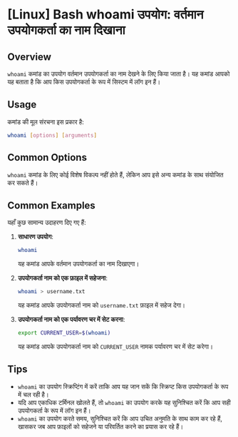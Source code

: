 # [Linux] Bash whoami उपयोग: वर्तमान उपयोगकर्ता का नाम दिखाना

## Overview
`whoami` कमांड का उपयोग वर्तमान उपयोगकर्ता का नाम देखने के लिए किया जाता है। यह कमांड आपको यह बताता है कि आप किस उपयोगकर्ता के रूप में सिस्टम में लॉग इन हैं।

## Usage
कमांड की मूल संरचना इस प्रकार है:

```bash
whoami [options] [arguments]
```

## Common Options
`whoami` कमांड के लिए कोई विशेष विकल्प नहीं होते हैं, लेकिन आप इसे अन्य कमांड के साथ संयोजित कर सकते हैं। 

## Common Examples
यहाँ कुछ सामान्य उदाहरण दिए गए हैं:

1. **साधारण उपयोग**:
   ```bash
   whoami
   ```
   यह कमांड आपके वर्तमान उपयोगकर्ता का नाम दिखाएगा।

2. **उपयोगकर्ता नाम को एक फ़ाइल में सहेजना**:
   ```bash
   whoami > username.txt
   ```
   यह कमांड आपके उपयोगकर्ता नाम को `username.txt` फ़ाइल में सहेज देगा।

3. **उपयोगकर्ता नाम को एक पर्यावरण चर में सेट करना**:
   ```bash
   export CURRENT_USER=$(whoami)
   ```
   यह कमांड आपके उपयोगकर्ता नाम को `CURRENT_USER` नामक पर्यावरण चर में सेट करेगा।

## Tips
- `whoami` का उपयोग स्क्रिप्टिंग में करें ताकि आप यह जान सकें कि स्क्रिप्ट किस उपयोगकर्ता के रूप में चल रही है।
- यदि आप एकाधिक टर्मिनल खोलते हैं, तो `whoami` का उपयोग करके यह सुनिश्चित करें कि आप सही उपयोगकर्ता के रूप में लॉग इन हैं।
- `whoami` का उपयोग करते समय, सुनिश्चित करें कि आप उचित अनुमति के साथ काम कर रहे हैं, खासकर जब आप फ़ाइलों को सहेजने या परिवर्तित करने का प्रयास कर रहे हैं।